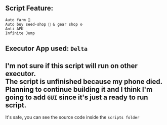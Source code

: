 Script Feature:
---
```
Auto farm 🍎    
Auto buy seed-shop 🌱 & gear shop ⚙️    
Anti AFK   
Infinite Jump
```  
Executor App used: `Delta`   
---  
I'm not sure if this script will run on other executor.  
The script is unfinished because my phone died. Planning to continue building it and I think I'm going to add `GUI` since it's just a ready to run script.  
---  
It's safe, you can see the source code inside the `scripts folder` 
